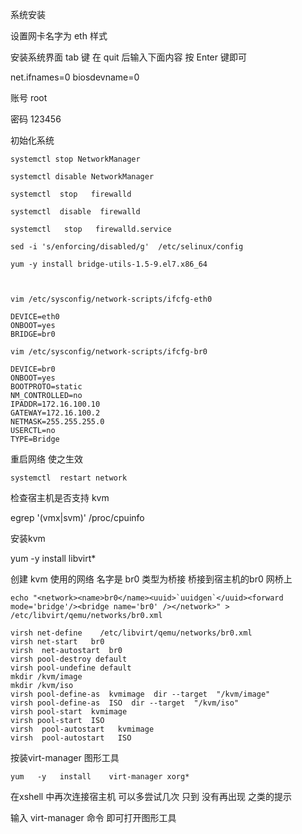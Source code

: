 系统安装


设置网卡名字为 eth 样式

安装系统界面  tab  键  在 quit 后输入下面内容 按 Enter 键即可

net.ifnames=0 biosdevname=0



账号 
root   

密码
123456


初始化系统
```
systemctl stop NetworkManager

systemctl disable NetworkManager

systemctl  stop   firewalld

systemctl  disable  firewalld

systemctl   stop   firewalld.service

sed -i 's/enforcing/disabled/g'  /etc/selinux/config

yum -y install bridge-utils-1.5-9.el7.x86_64



vim /etc/sysconfig/network-scripts/ifcfg-eth0

DEVICE=eth0
ONBOOT=yes
BRIDGE=br0

vim /etc/sysconfig/network-scripts/ifcfg-br0

DEVICE=br0
ONBOOT=yes
BOOTPROTO=static
NM_CONTROLLED=no
IPADDR=172.16.100.10
GATEWAY=172.16.100.2
NETMASK=255.255.255.0
USERCTL=no
TYPE=Bridge
```


重启网络 使之生效

```
systemctl  restart network
```

检查宿主机是否支持  kvm

egrep '(vmx|svm)' /proc/cpuinfo


安装kvm 

yum   -y   install   libvirt*  

创建 kvm 使用的网络  名字是  br0   类型为桥接    桥接到宿主机的br0 网桥上


```echo "<network><name>br0</name><uuid>`uuidgen`</uuid><forward mode='bridge'/><bridge name='br0' /></network>" >  /etc/libvirt/qemu/networks/br0.xml```

```
virsh net-define    /etc/libvirt/qemu/networks/br0.xml
virsh net-start   br0
virsh  net-autostart  br0
virsh pool-destroy default
virsh pool-undefine default
mkdir /kvm/image
mkdir /kvm/iso
virsh pool-define-as  kvmimage  dir --target  "/kvm/image"
virsh pool-define-as  ISO  dir --target  "/kvm/iso"
virsh pool-start  kvmimage
virsh pool-start  ISO
virsh  pool-autostart   kvmimage
virsh  pool-autostart   ISO
```

按装virt-manager  图形工具

```
yum   -y   install    virt-manager xorg*
```


在xshell 中再次连接宿主机  可以多尝试几次 只到 没有再出现 之类的提示 

输入 virt-manager 命令  即可打开图形工具
